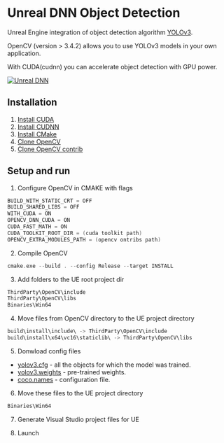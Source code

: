 # Unreal DNN Object Detection
Unreal Engine integration of object detection algorithm [YOLOv3](https://pjreddie.com/darknet/yolo/).

OpenCV (version > 3.4.2) allows you to use YOLOv3 models in your own application.

With CUDA(cudnn) you can accelerate object detection with GPU power.

[![Unreal DNN](http://pic.20secondstosun.com/coverunrealdnn.png)](https://www.youtube.com/watch?v=nMUEpjb18Gc)

## Installation
1. [Install CUDA](https://docs.nvidia.com/cuda/cuda-installation-guide-microsoft-windows/index.html#installing-cuda-development-tools)
2. [Install CUDNN](https://developer.nvidia.com/cudnn)
3. [Install CMake](https://cmake.org/download/)
4. [Clone OpenCV](https://github.com/opencv/opencv)
5. [Clone OpenCV contrib](https://github.com/opencv/opencv_contrib)

## Setup and run
1. Configure OpenCV in CMAKE with flags
```c++
BUILD_WITH_STATIC_CRT = OFF
BUILD_SHARED_LIBS = OFF
WITH_CUDA = ON
OPENCV_DNN_CUDA = ON
CUDA_FAST_MATH = ON 
CUDA_TOOLKIT_ROOT_DIR = (cuda toolkit path)
OPENCV_EXTRA_MODULES_PATH = (opencv ontribs path) 
```

2. Compile OpenCV
```c++
cmake.exe --build . --config Release --target INSTALL
```

3. Add folders to the UE root project dir
```c++
ThirdParty\OpenCV\include
ThirdParty\OpenCV\libs
Binaries\Win64
```

4. Move files from OpenCV directory to the UE project directory
```c++
build\install\include\ -> ThirdParty\OpenCV\include
build\install\x64\vc16\staticlib\ -> ThirdParty\OpenCV\libs
```

5. Donwload config files
* [yolov3.cfg](https://github.com/pjreddie/darknet/blob/master/cfg/yolov3.cfg) - all the objects for which the model was trained.
* [yolov3.weights](https://pjreddie.com/media/files/yolov3.weights) - pre-trained weights.
* [coco.names](https://github.com/pjreddie/darknet/blob/master/data/coco.names) - configuration file.

6. Move these files to the UE project directory
```c++
Binaries\Win64
```

7. Generate Visual Studio project files for UE

8. Launch
